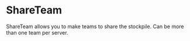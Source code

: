 # ShareTeam
ShareTeam allows you to make teams to share the stockpile. Can be more than one team per server.
